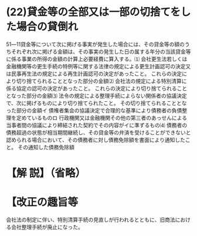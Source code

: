 # (22)貸金等の全部又は一部の切捨てをした場合の貸倒れ

51―11貸金等について次に掲げる事実が発生した場合には、その貸金等の額のうちそれぞれ次に掲げる金額は、その事実の発生した日の属する年分の当該貸金等に係る事業の所得の金額の計算上必要経費に算入する。⑴ 会社更生法若しくは金融機関等の更生手続の特例等に関する法律の規定による更生計画認可の決定又は民事再生法の規定による再生計画認可の決定があったこと。 これらの決定により切り捨てられることとなった部分の金額⑵ 会社法の規定による特別清算に係る協定の認可の決定があったこと。 これらの決定により切り捨てられることとなった部分の金額⑶ 法令の規定による整理手続によらない関係者の協議決定で、次に掲げるものにより切り捨てられたこと。 その切り捨てられることとなった部分の金額イ 債権者集会の協議決定で合理的な基準により債務者の負債整理を定めているものロ 行政機関又は金融機関その他の第三者のあっせんによる当事者間の協議により締結された契約でその内容がイに準ずるもの⑷ 債務者の債務超過の状態が相当期間継続し、その貸金等の弁済を受けることができないと認められる場合において、その債務者に対し債務免除額を書面により通知したこと。 その通知した債務免除額

# 【解 説】（省略）

# 【改正の趣旨等

会社法の制定に伴い、特別清算手続の見直しが行われるとともに、旧商法における会社整理手続が廃止になった。